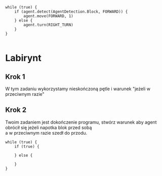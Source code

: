 ```blocks
while (true) {
    if (agent.detect(AgentDetection.Block, FORWARD)) {
        agent.move(FORWARD, 1)
    } else {
        agent.turn(RIGHT_TURN)
    }
}


```
# Labirynt

## Krok 1
W tym zadaniu wykorzystamy nieskończoną pętle i warunek "jeżeli w przeciwnym razie"

## Krok 2
Twoim zadaniem jest dokończenie programu, stwórz warunek aby agent obrócił się jeżeli napotka blok przed sobą <br>
a w przeciwnym razie szedł do przodu.

```template
while (true) {
    if (true) {
     
    } else {
      
    }
}


```
